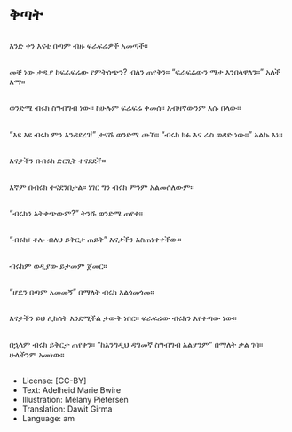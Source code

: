 # ቅጣት

##
አንድ ቀን እናቴ በጣም ብዙ ፍራፍሬዎች አመጣች።

##
መቼ ነው ታዲያ ከፍራፍሬው የምትሰጭን? ብለን ጠየቅን። “ፍራፍሬውን ማታ እንበላዋለን።” አለች እማ።

##
ወንድሜ ብሩክ ስግብግብ ነው። ከሁሉም ፍራፍሬ ቀመሰ። አብዛኛውንም እሱ በላው።

##
“እዩ እዩ ብሩክ ምን እንዳደረገ!” ታናሹ ወንድሜ ጮኸ። “ብሩክ ክፉ እና ራስ ወዳድ ነው።” አልኩ እኔ።

##
እናታችን በብሩክ ድርጊት ተናደደች።

##
እኛም በብሩክ ተናደንበታል። ነገር ግን ብሩክ ምንም አልመሰለውም።

##
“ብሩክን አትቀጭውም?” ትንሹ ወንድሜ ጠየቀ።

##
“ብሩክ፣ ቶሎ ብለህ ይቅርታ ጠይቅ” እናታችን አስጠነቀቀችው።

##
ብሩክም ወዲያው ይታመም ጀመር።

##
“ሆዴን በጣም አመመኝ” በማለት ብሩክ አልጎመጎመ።

##
እናታችን ይህ ሊከሰት እንደሚችል ታውቅ ነበር። ፍራፍሬው ብሩክን እየቀጣው ነው።

##
በኋላም ብሩክ ይቅርታ ጠየቀን። “ከእንግዲህ ዳግመኛ ስግብግብ አልሆንም” በማለት ቃል ገባ። ሁላችንም አመነው።

##
* License: [CC-BY]
* Text: Adelheid Marie Bwire
* Illustration: Melany Pietersen
* Translation: Dawit Girma
* Language: am
